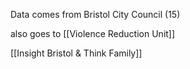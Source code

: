 Data comes from Bristol City Council (15)

also goes to [[Violence Reduction Unit]]

[[Insight Bristol & Think Family]]